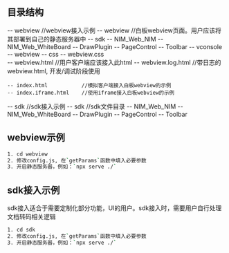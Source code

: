 ## 目录结构

-- webview                  //webview接入示例
    -- webview              //白板webview页面。用户应该将其部署到自己的静态服务器中
        -- sdk
            -- NIM_Web_NIM
            -- NIM_Web_WhiteBoard
            -- DrawPlugin
            -- PageControl
            -- Toolbar
            -- vconsole
            -- webview
        -- css
            -- webview.css          
        -- webview.html     //用户客户端应该接入此html
        -- webview.log.html //带日志的webview.html, 开发/调试阶段使用

    -- index.html           //模拟客户端接入白板webview的示例
    -- index.iframe.html    //使用iframe接入白板webview的示例

-- sdk                      //sdk接入示例
    -- sdk                  //sdk文件目录
        -- NIM_Web_NIM
        -- NIM_Web_WhiteBoard
        -- DrawPlugin
        -- PageControl
        -- Toolbar

## webview示例

```bash
1. cd webview
2. 修改config.js, 在`getParams`函数中填入必要参数
3. 开启静态服务器，例如：`npx serve ./`
```

## sdk接入示例

sdk接入适合于需要定制化部分功能，UI的用户。sdk接入时，需要用户自行处理文档转码相关逻辑

```bash
1. cd sdk
2. 修改config.js, 在`getParams`函数中填入必要参数
3. 开启静态服务器，例如：`npx serve ./`
```